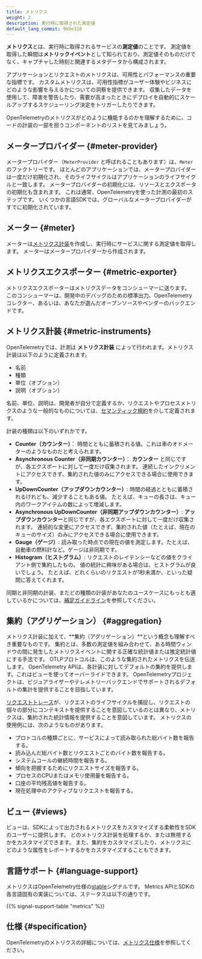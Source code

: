 ```yaml
---
title: メトリクス
weight: 2
description: 実行時に取得された測定値
default_lang_commit: 9b5e318
---
```


**メトリクス**とは、実行時に取得されるサービスの**測定値**のことです。
測定値を取得した瞬間は**メトリックイベント**として知られており、測定値そのものだけでなく、キャプチャした時刻と関連するメタデータから構成されます。

アプリケーションとリクエストのメトリクスは、可用性とパフォーマンスの重要な指標です。
カスタムメトリクスは、可用性指標がユーザー体験やビジネスにどのような影響を与えるかについての洞察を提供できます。
収集したデータを使用して、障害を警告したり、需要が高まったときにデプロイを自動的にスケールアップするスケジューリング決定をトリガーしたりできます。

OpenTelemetryのメトリクスがどのように機能するのかを理解するために、コードの計装の一部を担うコンポーネントのリストを見てみましょう。

## メータープロバイダー {#meter-provider}

メータープロバイダー（`MeterProvider` と呼ばれることもあります）は、`Meter`のファクトリーです。
ほとんどのアプリケーションでは、メータープロバイダーは一度だけ初期化され、そのライフサイクルはアプリケーションのライフサイクルと一致します。
メータープロバイダーの初期化には、リソースとエクスポータの初期化も含まれます。
これは通常、OpenTelemetryを使った計測の最初のステップです。
いくつかの言語SDKでは、グローバルなメータープロバイダーがすでに初期化されています。

## メーター {#meter}

メーターは[メトリクス計装](#metric-instruments)を作成し、実行時にサービスに関する測定値を取得します。
メーターはメータープロバイダーから作成されます。

## メトリクスエクスポーター {#metric-exporter}

メトリクスエクスポーターはメトリクスデータをコンシューマーに送ります。
このコンシューマーは、開発中のデバッグのための標準出力、OpenTelemetryコレクター、あるいは、あなたが選んだオープンソースやベンダーのバックエンドです。

## メトリクス計装 {#metric-instruments}

OpenTelemetryでは、計測は **メトリクス計装** によって行われます。メトリクス計装は以下のように定義されます。

- 名前
- 種類
- 単位（オプション）
- 説明（オプション）

名前、単位、説明は、開発者が自分で定義するか、リクエストやプロセスメトリクスのような一般的なものについては、[セマンティック規約](/docs/specs/semconv/general/metrics/)を介して定義されます。

計装の種類は以下のいずれかです。

- **Counter（カウンター）**： 時間とともに蓄積される値。これは車のオドメーターのようなものだと考えられます。
- **Asynchronous Counter（非同期カウンター）**： **カウンター** と同じですが、各エクスポートに対して一度だけ収集されます。
  連続したインクリメントにアクセスできず、集約された値のみにアクセスできる場合に使用できます。
- **UpDownCounter（アップダウンカウンター）**: 時間の経過とともに蓄積されるけれども、減少することもある値。
  たとえば、キューの長さは、キュー内のワークアイテムの数によって増減します。
- **Asynchronous UpDownCounter（非同期アップダウンカウンター）**: **アップダウンカウンター**と同じですが、各エクスポートに対して一度だけ収集されます。
  連続的な変更にアクセスできず、集約された値（たとえば、現在のキューのサイズ）のみにアクセスできる場合に使用できます。
- **Gauge（ゲージ）**: 読み取った時点での現在の値を測定します。たとえば、自動車の燃料計など。ゲージは非同期です。
- **Histogram（ヒストグラム）**: リクエストのレイテンシーなどの値をクライアント側で集約したもの。
  値の統計に興味がある場合は、ヒストグラムが良いでしょう。
  たとえば、どれくらいのリクエストが1秒未満か、といった疑問に答えてくれます。

同期と非同期の計装、またどの種類の計装があなたのユースケースにもっとも適しているかについては、[補足ガイドライン](/docs/specs/otel/metrics/supplementary-guidelines/)を参照してください。

## 集約（アグリゲーション） {#aggregation}

メトリクス計装に加えて、**集約（アグリゲーション）**という概念も理解すべき重要なものです。
集約とは、多数の測定値を組み合わせて、ある時間ウィンドウの間に発生したメトリクスイベントに関する正確な統計値または推定統計値にする手法です。
OTLPプロトコルは、このような集約されたメトリクスを伝送します。
OpenTelemetry APIは、各計装に対してデフォルトの集約を提供します。これはビューを使ってオーバーライドできます。
OpenTelemetryプロジェクトは、ビジュアライザーやテレメトリーバックエンドでサポートされるデフォルトの集計を提供することを目指しています。

[リクエストトレース](/docs/concepts/signals/traces/)が、リクエストのライフサイクルを捕捉し、リクエストの個々の部分にコンテキストを提供することを意図しているのとは異なり、メトリクスは、集約された統計情報を提供することを意図しています。
メトリクスの使用例には、次のようなものがあります。

- プロトコルの種類ごとに、サービスによって読み取られた総バイト数を報告する。
- 読み込んだ総バイト数とリクエストごとのバイト数を報告する。
- システムコールの継続時間を報告する。
- 傾向を把握するためにリクエストサイズを報告する。
- プロセスのCPUまたはメモリ使用量を報告する。
- 口座の平均残高値を報告する。
- 現在処理中のアクティブなリクエストを報告する。

## ビュー {#views}

ビューは、SDKによって出力されるメトリクスをカスタマイズする柔軟性をSDKのユーザーに提供します。
どのメトリクス計装を処理するか、または無視するかをカスタマイズできます。
また、集約をカスタマイズしたり、メトリクスにどのような属性をレポートするかをカスタマイズすることもできます。

## 言語サポート {#language-support}

メトリクスはOpenTelemetry仕様の[stable](/docs/specs/otel/versioning-and-stability/#stable)シグナルです。
Metrics APIとSDKの各言語固有の実装については、ステータスは以下の通りです。

{{% signal-support-table "metrics" %}}

## 仕様 {#specification}

OpenTelemetryのメトリクスの詳細については、[メトリクス仕様](/docs/specs/otel/overview/#metric-signal)を参照してください。
